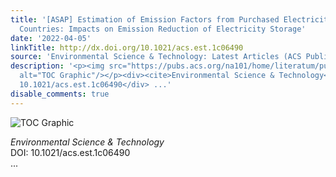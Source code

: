 ```yaml
---
title: '[ASAP] Estimation of Emission Factors from Purchased Electricity for European
  Countries: Impacts on Emission Reduction of Electricity Storage'
date: '2022-04-05'
linkTitle: http://dx.doi.org/10.1021/acs.est.1c06490
source: 'Environmental Science & Technology: Latest Articles (ACS Publications)'
description: '<p><img src="https://pubs.acs.org/na101/home/literatum/publisher/achs/journals/content/esthag/0/esthag.ahead-of-print/acs.est.1c06490/20220405/images/medium/es1c06490_0010.gif"
  alt="TOC Graphic"/></p><div><cite>Environmental Science & Technology</cite></div><div>DOI:
  10.1021/acs.est.1c06490</div> ...'
disable_comments: true
---
```

<p><img src="https://pubs.acs.org/na101/home/literatum/publisher/achs/journals/content/esthag/0/esthag.ahead-of-print/acs.est.1c06490/20220405/images/medium/es1c06490_0010.gif" alt="TOC Graphic"/></p><div><cite>Environmental Science & Technology</cite></div><div>DOI: 10.1021/acs.est.1c06490</div> ...